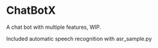# ChatBotX
A chat bot with multiple features, WIP.

Included automatic speech recognition with asr_sample.py

